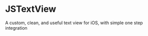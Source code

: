 JSTextView
==========

A custom, clean, and useful text view for iOS, with simple one step integration

